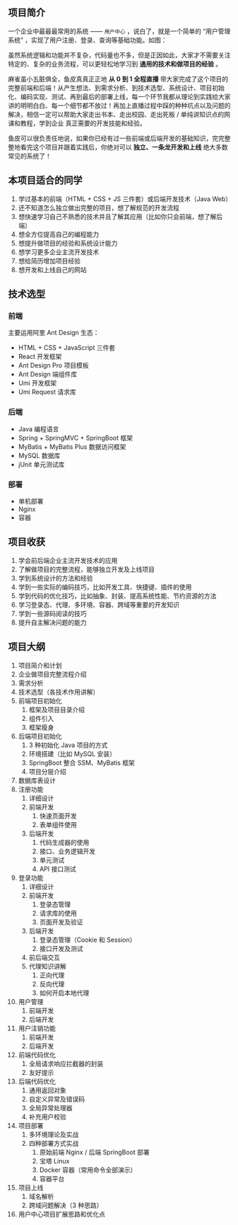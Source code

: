 
## 项目简介

一个企业中最最最常用的系统 —— `用户中心` ，说白了，就是一个简单的 “用户管理系统” ，实现了用户注册、登录、查询等基础功能。如图：



虽然系统逻辑和功能并不复杂，代码量也不多，但是正因如此，大家才不需要关注特定的、复杂的业务流程，可以更轻松地学习到 **通用的技术和做项目的经验** 。



麻雀虽小五脏俱全，鱼皮真真正正地 **从 0 到 1 全程直播** 带大家完成了这个项目的完整前端和后端！从产生想法、到需求分析、到技术选型、系统设计、项目初始化、编码实现、测试、再到最后的部署上线，每一个环节我都从理论到实践给大家讲的明明白白、每一个细节都不放过！再加上直播过程中踩的种种坑点以及问题的解决，相信一定可以帮助大家走出书本、走出校园、走出死板 / 单纯讲知识点的网课和教程，学到企业 真正需要的开发技能和经验。



鱼皮可以很负责任地说，如果你已经有过一些前端或后端开发的基础知识，完完整整地看完这个项目并跟着实践后，你绝对可以 **独立、一条龙开发和上线** 绝大多数常见的系统了！



## 本项目适合的同学

1. 学过基本的前端（HTML + CSS + JS 三件套）或后端开发技术（Java Web）
2. 还不知道怎么独立做出完整的项目，想了解规范的开发流程
3. 想快速学习自己不熟悉的技术并且了解其应用（比如你只会前端，想了解后端）
4. 想全方位提高自己的编程能力
5. 想提升做项目的经验和系统设计能力
6. 想学习更多企业主流开发技术
7. 想给简历增加项目经验
8. 想开发和上线自己的网站



## 技术选型

### 前端

主要运用阿里 Ant Design 生态：

- HTML + CSS + JavaScript 三件套
- React 开发框架
- Ant Design Pro 项目模板
- Ant Design 端组件库
- Umi 开发框架
- Umi Request 请求库



### 后端

- Java 编程语言
- Spring + SpringMVC + SpringBoot 框架
- MyBatis + MyBatis Plus 数据访问框架
- MySQL 数据库
- jUnit 单元测试库



### 部署

- 单机部署
- Nginx
- 容器



## 项目收获

1. 学会前后端企业主流开发技术的应用
2. 了解做项目的完整流程，能够独立开发及上线项目
3. 学到系统设计的方法和经验
4. 学到一些实际的编码技巧，比如开发工具、快捷键、插件的使用
5. 学到代码的优化技巧，比如抽象、封装、提高系统性能、节约资源的方法
6. 学习登录态、代理、多环境、容器、跨域等重要的开发知识
7. 学到一些源码阅读的技巧
8. 提升自主解决问题的能力



## 项目大纲

1. 项目简介和计划
2. 企业做项目完整流程介绍
3. 需求分析
4. 技术选型（各技术作用讲解）
5. 前端项目初始化
    1. 框架及项目目录介绍
    2. 组件引入
    3. 框架瘦身
6. 后端项目初始化
    1. 3 种初始化 Java 项目的方式
    2. 环境搭建（比如 MySQL 安装）
    3. SpringBoot 整合 SSM、MyBatis 框架
    4. 项目分层介绍
7. 数据库表设计
8. 注册功能
    1. 详细设计
    2. 前端开发
        1. 快速页面开发
        2. 表单组件使用
    3. 后端开发
        1. 代码生成器的使用
        2. 接口、业务逻辑开发
        3. 单元测试
        4. API 接口测试
9. 登录功能
    1. 详细设计
    2. 前端开发
        1. 登录态管理
        2. 请求库的使用
        3. 页面开发及验证
    3. 后端开发
        1. 登录态管理（Cookie 和 Session）
        2. 接口开发及测试
    4. 前后端交互
    5. 代理知识讲解
        1. 正向代理
        2. 反向代理
        3. 如何开启本地代理
10. 用户管理
    1. 前端开发
    2. 后端开发
11. 用户注销功能
    1. 前端开发
    2. 后端开发
12. 前端代码优化
    1. 全局请求响应拦截器的封装
    2. 友好提示
13. 后端代码优化
    1. 通用返回对象
    2. 自定义异常及错误码
    3. 全局异常处理器
    4. 补充用户校验
14. 项目部署
    1. 多环境理论及实战
    2. 四种部署方式实战
        1. 原始前端 Nginx / 后端 SpringBoot 部署
        2. 宝塔 Linux
        3. Docker 容器（常用命令全部演示）
        4. 容器平台
15. 项目上线
    1. 域名解析
    2. 跨域问题解决（3 种思路）
16. 用户中心项目扩展思路和优化点



